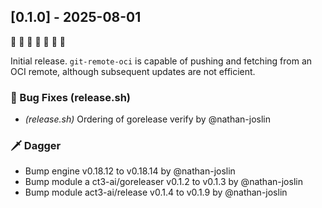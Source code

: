 ## [0.1.0] - 2025-08-01

🚀   🚀   🚀   🚀   🚀   🚀   🚀

Initial release. `git-remote-oci` is capable of pushing and fetching from an OCI remote, although subsequent updates are not efficient.

### 🐛 Bug Fixes (release.sh)

- *(release.sh)* Ordering of gorelease verify by @nathan-joslin

### 🗡️ Dagger

- Bump engine v0.18.12 to v0.18.14 by @nathan-joslin
- Bump module a ct3-ai/goreleaser v0.1.2 to v0.1.3 by @nathan-joslin
- Bump module act3-ai/release v0.1.4 to v0.1.9 by @nathan-joslin

